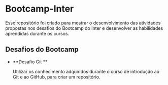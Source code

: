 # Bootcamp-Inter

Esse repositório foi criado para mostrar o desenvolvimento das atividades propostas nos desafios do Bootcamp do Inter e desenvolver as habilidades aprendidas durante os cursos.

##  Desafios do Bootcamp

- **Desafio Git **

  Utilizar os conhecimento adquiridos durante o curso de introdução ao Git e ao GitHub, para criar um repositório. 



​		